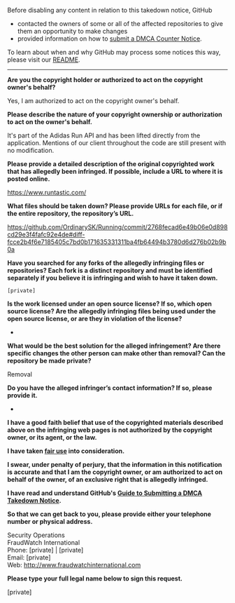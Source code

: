 Before disabling any content in relation to this takedown notice, GitHub
- contacted the owners of some or all of the affected repositories to give them an opportunity to make changes
- provided information on how to [submit a DMCA Counter Notice](https://docs.github.com/en/articles/guide-to-submitting-a-dmca-counter-notice).

To learn about when and why GitHub may process some notices this way, please visit our [README](https://github.com/github/dmca/blob/master/README.md).

---

**Are you the copyright holder or authorized to act on the copyright owner's behalf?**

Yes, I am authorized to act on the copyright owner's behalf.

**Please describe the nature of your copyright ownership or authorization to act on the owner's behalf.**

It's part of the Adidas Run API and has been lifted directly from the application. Mentions of our client throughout the code are still present with no modification.

**Please provide a detailed description of the original copyrighted work that has allegedly been infringed. If possible, include a URL to where it is posted online.**

https://www.runtastic.com/

**What files should be taken down? Please provide URLs for each file, or if the entire repository, the repository’s URL.**

https://github.com/OrdinarySK/Running/commit/2768fecad6e49b06e0d898cd29e3f4fafc92e4de#diff-fcce2b4f6e7185405c7bd0b171635331311ba4fb64494b3780d6d276b02b9b0a

**Have you searched for any forks of the allegedly infringing files or repositories? Each fork is a distinct repository and must be identified separately if you believe it is infringing and wish to have it taken down.**

```
[private]
```

**Is the work licensed under an open source license? If so, which open source license? Are the allegedly infringing files being used under the open source license, or are they in violation of the license?**

-

**What would be the best solution for the alleged infringement? Are there specific changes the other person can make other than removal? Can the repository be made private?**

Removal

**Do you have the alleged infringer’s contact information? If so, please provide it.**

-

**I have a good faith belief that use of the copyrighted materials described above on the infringing web pages is not authorized by the copyright owner, or its agent, or the law.**

**I have taken <a href="https://www.lumendatabase.org/topics/22">fair use</a> into consideration.**

**I swear, under penalty of perjury, that the information in this notification is accurate and that I am the copyright owner, or am authorized to act on behalf of the owner, of an exclusive right that is allegedly infringed.**

**I have read and understand GitHub's <a href="https://docs.github.com/articles/guide-to-submitting-a-dmca-takedown-notice/">Guide to Submitting a DMCA Takedown Notice</a>.**

**So that we can get back to you, please provide either your telephone number or physical address.**

Security Operations  
FraudWatch International  
Phone: [private] | [private]  
Email: [private]  
Web: http://www.fraudwatchinternational.com

**Please type your full legal name below to sign this request.**

[private]
